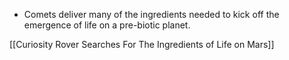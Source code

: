 - Comets deliver many of the ingredients needed to kick off the emergence of life on a pre-biotic planet.

[[Curiosity Rover Searches For The Ingredients of Life on Mars]]

